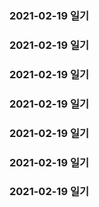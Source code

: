 ### 2021-02-19 일기
### 2021-02-19 일기
### 2021-02-19 일기
### 2021-02-19 일기
### 2021-02-19 일기
### 2021-02-19 일기
### 2021-02-19 일기
